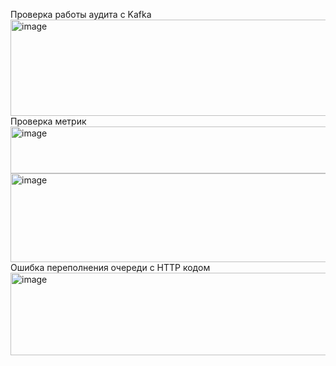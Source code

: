 Проверка работы аудита с Kafka
<img width="1845" height="154" alt="image" src="https://github.com/user-attachments/assets/6597c773-2056-418a-91b8-9b12e595eaaf" />
Проверка метрик
<img width="1761" height="75" alt="image" src="https://github.com/user-attachments/assets/706b5fb7-300c-4329-96da-b0ae2ad938fa" />
<img width="1090" height="142" alt="image" src="https://github.com/user-attachments/assets/87d9f7d4-20cd-4217-b79e-d8acc5975985" />
Ошибка переполнения очереди с HTTP кодом
<img width="943" height="132" alt="image" src="https://github.com/user-attachments/assets/5172b6c4-8655-4c74-95a9-f296d58b6f2c" />

